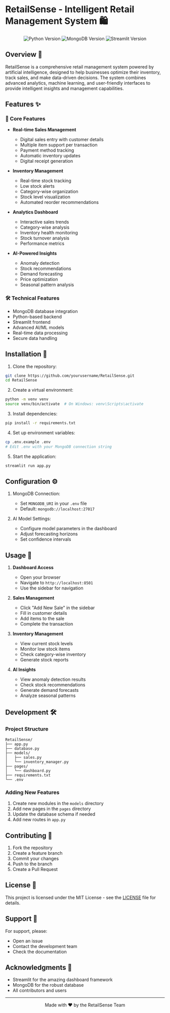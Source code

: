 # RetailSense - Intelligent Retail Management System 🛍️

<div align="center">
  <img src="https://img.shields.io/badge/Python-3.8+-blue.svg" alt="Python Version">
  <img src="https://img.shields.io/badge/MongoDB-4.4+-green.svg" alt="MongoDB Version">
  <img src="https://img.shields.io/badge/Streamlit-1.22+-red.svg" alt="Streamlit Version">
</div>

## Overview 🌟

RetailSense is a comprehensive retail management system powered by artificial intelligence, designed to help businesses optimize their inventory, track sales, and make data-driven decisions. The system combines advanced analytics, machine learning, and user-friendly interfaces to provide intelligent insights and management capabilities.

## Features ✨

### 🎯 Core Features
- **Real-time Sales Management**
  - Digital sales entry with customer details
  - Multiple item support per transaction
  - Payment method tracking
  - Automatic inventory updates
  - Digital receipt generation

- **Inventory Management**
  - Real-time stock tracking
  - Low stock alerts
  - Category-wise organization
  - Stock level visualization
  - Automated reorder recommendations

- **Analytics Dashboard**
  - Interactive sales trends
  - Category-wise analysis
  - Inventory health monitoring
  - Stock turnover analysis
  - Performance metrics

- **AI-Powered Insights**
  - Anomaly detection
  - Stock recommendations
  - Demand forecasting
  - Price optimization
  - Seasonal pattern analysis

### 🛠️ Technical Features
- MongoDB database integration
- Python-based backend
- Streamlit frontend
- Advanced AI/ML models
- Real-time data processing
- Secure data handling

## Installation 🚀

1. Clone the repository:
```bash
git clone https://github.com/yourusername/RetailSense.git
cd RetailSense
```

2. Create a virtual environment:
```bash
python -m venv venv
source venv/bin/activate  # On Windows: venv\Scripts\activate
```

3. Install dependencies:
```bash
pip install -r requirements.txt
```

4. Set up environment variables:
```bash
cp .env.example .env
# Edit .env with your MongoDB connection string
```

5. Start the application:
```bash
streamlit run app.py
```

## Configuration ⚙️

1. MongoDB Connection:
   - Set `MONGODB_URI` in your `.env` file
   - Default: `mongodb://localhost:27017`

2. AI Model Settings:
   - Configure model parameters in the dashboard
   - Adjust forecasting horizons
   - Set confidence intervals

## Usage 📱

1. **Dashboard Access**
   - Open your browser
   - Navigate to `http://localhost:8501`
   - Use the sidebar for navigation

2. **Sales Management**
   - Click "Add New Sale" in the sidebar
   - Fill in customer details
   - Add items to the sale
   - Complete the transaction

3. **Inventory Management**
   - View current stock levels
   - Monitor low stock items
   - Check category-wise inventory
   - Generate stock reports

4. **AI Insights**
   - View anomaly detection results
   - Check stock recommendations
   - Generate demand forecasts
   - Analyze seasonal patterns

## Development 🛠️

### Project Structure
```
RetailSense/
├── app.py
├── database.py
├── models/
│   ├── sales.py
│   └── inventory_manager.py
├── pages/
│   └── dashboard.py
├── requirements.txt
└── .env
```

### Adding New Features
1. Create new modules in the `models` directory
2. Add new pages in the `pages` directory
3. Update the database schema if needed
4. Add new routes in `app.py`

## Contributing 🤝

1. Fork the repository
2. Create a feature branch
3. Commit your changes
4. Push to the branch
5. Create a Pull Request

## License 📄

This project is licensed under the MIT License - see the [LICENSE](LICENSE) file for details.

## Support 💬

For support, please:
- Open an issue
- Contact the development team
- Check the documentation

## Acknowledgments 🙏

- Streamlit for the amazing dashboard framework
- MongoDB for the robust database
- All contributors and users

---

<div align="center">
  Made with ❤️ by the RetailSense Team
</div> 